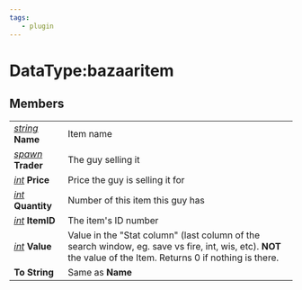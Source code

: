 ```yaml
---
tags:
   - plugin
---
```

# DataType:bazaaritem

## Members

|  |  |
| :--- | :--- |
| [_string_]() **Name** | Item name |
| [_spawn_](../../../reference/data-types/datatype-spawn.md) **Trader** | The guy selling it |
| [_int_](../../../reference/data-types/datatype-int.md) **Price** | Price the guy is selling it for |
| [_int_](../../../reference/data-types/datatype-int.md) **Quantity** | Number of this item this guy has |
| [_int_](../../../reference/data-types/datatype-int.md) **ItemID** | The item's ID number |
| [_int_](../../../reference/data-types/datatype-int.md) **Value** | Value in the "Stat column" \(last column of the search window, eg. save vs fire, int, wis, etc\). **NOT** the value of the Item. Returns 0 if nothing is there. |
| **To String** | Same as **Name** |
